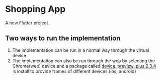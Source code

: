 # Shopping App

A new Flutter project.

## Two ways to run the implementation

1. The implementation can be run in a normal way through the virtual device.
2. The implementation can also be run through the web by selecting the Chrome(web) device and a package called [device_preview_plus 2.3.4](https://pub.dev/packages/device_preview_plus)  
is install to provide frames of different devices (ios, android)


